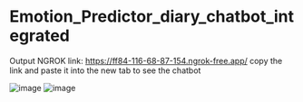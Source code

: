 # Emotion_Predictor_diary_chatbot_integrated

Output NGROK link: https://ff84-116-68-87-154.ngrok-free.app/
copy the link and paste it into the new tab to see the chatbot

![image](https://github.com/OphiliaFradarick/Emotion_Predictor_diary_chatbot_integrated/assets/76613993/fe4b0d19-4361-4c48-9e6f-30cf70056574)
![image](https://github.com/OphiliaFradarick/Emotion_Predictor_diary_chatbot_integrated/assets/76613993/845de4f8-c4c6-486d-9752-ac0417b4ce8f)


